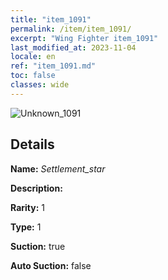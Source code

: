 ```yaml
---
title: "item_1091"
permalink: /item/item_1091/
excerpt: "Wing Fighter item_1091"
last_modified_at: 2023-11-04
locale: en
ref: "item_1091.md"
toc: false
classes: wide
---
```



 ![Unknown_1091](/images/item/Settlement_star_p.png)



## Details

 **Name:** *Settlement_star* 

 **Description:** 

 **Rarity:** 1 

 **Type:** 1 

 **Suction:** true 

 **Auto Suction:** false 


